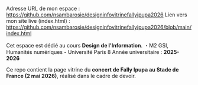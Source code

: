 Adresse URL de mon espace : https://github.com/nsambarosie/designinfovitrinefallyipupa2026
Lien vers mon site live (index.html) : https://github.com/nsambarosie/designinfovitrinefallyipupa2026/blob/main/index.html

Cet espace est dédié au cours **Design de l'Information**.
  ・M2 GSI, Humanités numériques - Université Paris 8
  Année universitaire : **2025-2026**

Ce repo contient la page vitrine du **concert de Fally Ipupa au Stade de France (2 mai 2026)**, réalisé dans le cadre de devoir. 
